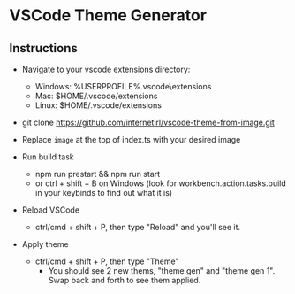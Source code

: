 # VSCode Theme Generator

## Instructions

* Navigate to your vscode extensions directory:
    * Windows:  %USERPROFILE%\.vscode\extensions
    * Mac: $HOME/.vscode/extensions
    * Linux: $HOME/.vscode/extensions

* git clone https://github.com/internetirl/vscode-theme-from-image.git
* Replace `image` at the top of index.ts with your desired image
* Run build task 
    * npm run prestart && npm run start
    * or ctrl + shift + B on Windows (look for workbench.action.tasks.build in your keybinds to find out what it is)
* Reload VSCode
    * ctrl/cmd + shift + P, then type "Reload" and you'll see it.
* Apply theme
    * ctrl/cmd + shift + P, then type "Theme"
        * You should see 2 new thems, "theme gen" and "theme gen 1". Swap back and forth to see them applied.

